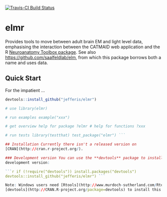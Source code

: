 [![Travis-CI Build Status](https://travis-ci.org/jefferis/elmr.svg?branch=master)](https://travis-ci.org/jefferis/elmr)

# elmr

Provides tools to move between adult brain EM and light level data, emphasising
the interaction between the CATMAID web application and the R [Neuroanatomy
Toolbox package](https://github.com/jefferis/nat). See also https://github.com/saalfeldlab/elm, from which this 
package borrows both a name and uses data.

## Quick Start

For the impatient ...

```r # install if (!require("devtools")) install.packages("devtools") 
devtools::install_github("jefferis/elmr")

# use library(elmr)

# run examples example("xxx")

# get overview help for package ?elmr # help for functions ?xxx

# run tests library(testthat) test_package("elmr") ```

## Installation Currently there isn't a released version on
[CRAN](http://cran.r-project.org/).

### Development version You can use the **devtools** package to install the
development version:

```r if (!require("devtools")) install.packages("devtools") 
devtools::install_github("jefferis/elmr") ```

Note: Windows users need [Rtools](http://www.murdoch-sutherland.com/Rtools/) and
[devtools](http://CRAN.R-project.org/package=devtools) to install this way.